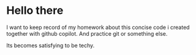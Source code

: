 # Hello there

I want to keep record of my homework about this concise code i created together with github copilot. And practice git or something else.

Its becomes satisfying to be techy.
